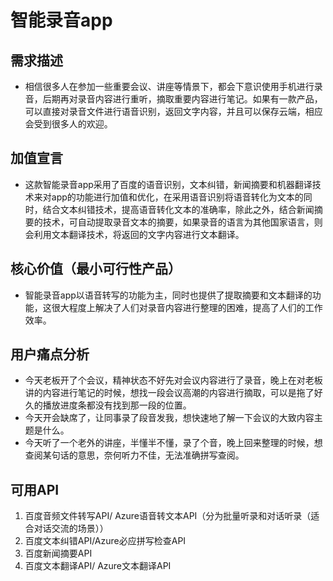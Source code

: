 # 智能录音app
## 需求描述
- 相信很多人在参加一些重要会议、讲座等情景下，都会下意识使用手机进行录音，后期再对录音内容进行重听，摘取重要内容进行笔记。如果有一款产品，可以直接对录音文件进行语音识别，返回文字内容，并且可以保存云端，相应会受到很多人的欢迎。

## 加值宣言
- 这款智能录音app采用了百度的语音识别，文本纠错，新闻摘要和机器翻译技术来对app的功能进行加值和优化，在采用语音识别将语音转化为文本的同时，结合文本纠错技术，提高语音转化文本的准确率，除此之外，结合新闻摘要的技术，可自动提取录音文本的摘要，如果录音的语言为其他国家语言，则会利用文本翻译技术，将返回的文字内容进行文本翻译。

## 核心价值（最小可行性产品）
- 智能录音app以语音转写的功能为主，同时也提供了提取摘要和文本翻译的功能，这很大程度上解决了人们对录音内容进行整理的困难，提高了人们的工作效率。

## 用户痛点分析
- 今天老板开了个会议，精神状态不好先对会议内容进行了录音，晚上在对老板讲的内容进行笔记的时候，想找一段会议高潮的内容进行摘取，可以是拖了好久的播放进度条都没有找到那一段的位置。
- 今天开会缺席了，让同事录了段音发我，想快速地了解一下会议的大致内容主题是什么。
- 今天听了一个老外的讲座，半懂半不懂，录了个音，晚上回来整理的时候，想查阅某句话的意思，奈何听力不佳，无法准确拼写查阅。

## 可用API
1. 百度音频文件转写API/ Azure语音转文本API（分为批量听录和对话听录（适合对话交流的场景））
2. 百度文本纠错API/Azure必应拼写检查API
3. 百度新闻摘要API
4. 百度文本翻译API/ Azure文本翻译API


